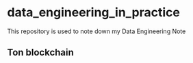 # data_engineering_in_practice
This repository is used to note down my Data Engineering Note

## Ton blockchain